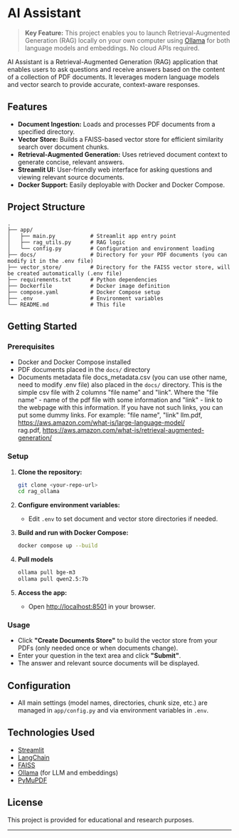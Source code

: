 # AI Assistant

> **Key Feature:** This project enables you to launch Retrieval-Augmented Generation (RAG) locally on your own computer using [Ollama](https://ollama.com/) for both language models and embeddings. No cloud APIs required.

AI Assistant is a Retrieval-Augmented Generation (RAG) application that enables users to ask questions and receive answers based on the content of a collection of PDF documents. It leverages modern language models and vector search to provide accurate, context-aware responses.

## Features

- **Document Ingestion:** Loads and processes PDF documents from a specified directory.
- **Vector Store:** Builds a FAISS-based vector store for efficient similarity search over document chunks.
- **Retrieval-Augmented Generation:** Uses retrieved document context to generate concise, relevant answers.
- **Streamlit UI:** User-friendly web interface for asking questions and viewing relevant source documents.
- **Docker Support:** Easily deployable with Docker and Docker Compose.

## Project Structure

```
.
├── app/
│   ├── main.py           # Streamlit app entry point
│   ├── rag_utils.py      # RAG logic
│   └── config.py         # Configuration and environment loading
├── docs/                 # Directory for your PDF documents (you can modify it in the .env file)
├── vector_store/         # Directory for the FAISS vector store, will be created automatically (.env file)
├── requirements.txt      # Python dependencies
├── Dockerfile            # Docker image definition
├── compose.yaml          # Docker Compose setup
├── .env                  # Environment variables
└── README.md             # This file
```

## Getting Started

### Prerequisites

- Docker and Docker Compose installed
- PDF documents placed in the `docs/` directory
- Documents metadata file docs_metadata.csv (you can use other name, need to modify .env file)
  also placed in the `docs/` directory. This is the simple csv file with 2 columns "file name" and "link".
  Where the "file name" - name of the pdf file with some information and "link" - link to the webpage with
  this information. If you have not such links, you can put some dummy links.
  For example:
  "file name", "link" 
  llm.pdf,     https://aws.amazon.com/what-is/large-language-model/  
  rag.pdf,     https://aws.amazon.com/what-is/retrieval-augmented-generation/

### Setup

1. **Clone the repository:**
    ```bash
    git clone <your-repo-url>
    cd rag_ollama
    ```

2. **Configure environment variables:**
    - Edit `.env` to set document and vector store directories if needed.

3. **Build and run with Docker Compose:**
    ```bash
    docker compose up --build
    ```

4. **Pull models**
    ```bash
    ollama pull bge-m3
    ollama pull qwen2.5:7b
    ```    

5. **Access the app:**
    - Open [http://localhost:8501](http://localhost:8501) in your browser.

### Usage

- Click **"Create Documents Store"** to build the vector store from your PDFs (only needed once or when documents change).
- Enter your question in the text area and click **"Submit"**.
- The answer and relevant source documents will be displayed.

## Configuration

- All main settings (model names, directories, chunk size, etc.) are managed in `app/config.py` and via environment variables in `.env`.

## Technologies Used

- [Streamlit](https://streamlit.io/)
- [LangChain](https://python.langchain.com/)
- [FAISS](https://faiss.ai/)
- [Ollama](https://ollama.com/) (for LLM and embeddings)
- [PyMuPDF](https://pymupdf.readthedocs.io/)

## License

This project is provided for educational and research purposes.

---
